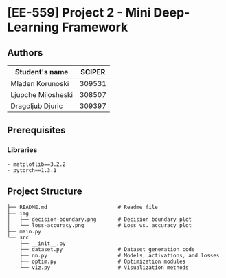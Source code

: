 # [EE-559] Project 2 - Mini Deep-Learning Framework

## Authors

| Student's name     | SCIPER |
| ------------------ | ------ |
| Mladen Korunoski   | 309531 |
| Ljupche Milosheski | 308507 |
| Dragoljub Djuric   | 309397 |

## Prerequisites

### Libraries
```
- matplotlib==3.2.2
- pytorch==1.3.1
```

## Project Structure

```
├── README.md                       # Readme file
├── img
│   ├── decision-boundary.png       # Decision boundary plot
│   └── loss-accuracy.png           # Loss vs. accuracy plot
├── main.py
└── src
    ├── __init__.py
    ├── dataset.py                  # Dataset generation code
    ├── nn.py                       # Models, activations, and losses
    ├── optim.py                    # Optimization modules
    └── viz.py                      # Visualization methods
```
